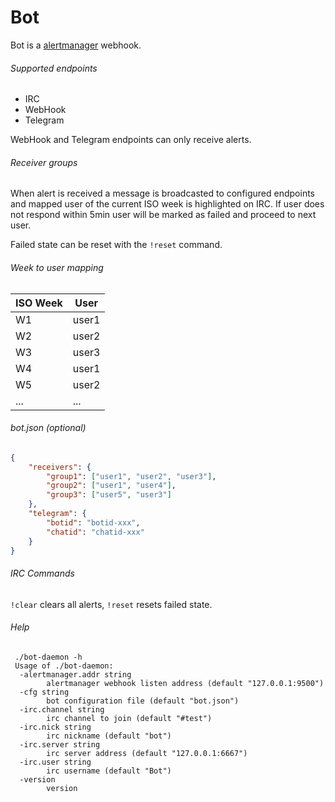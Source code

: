 # Bot

Bot is a [alertmanager](https://github.com/prometheus/alertmanager) webhook.

###### Supported endpoints
* IRC
* WebHook
* Telegram

WebHook and Telegram endpoints can only receive alerts.

###### Receiver groups

When alert is received a message is broadcasted to configured endpoints and mapped user of the current ISO week is highlighted on IRC. If user does not respond within 5min user will be marked as failed and proceed to next user.

Failed state can be reset with the `!reset` command.

###### Week to user mapping

ISO Week | User
-----|-----
W1 | user1
W2 | user2
W3 | user3
W4 | user1
W5 | user2
...|...

###### bot.json (optional)

```json
{
	"receivers": {
		"group1": ["user1", "user2", "user3"],
		"group2": ["user1", "user4"],
		"group3": ["user5", "user3"]
	},
	"telegram": {
		"botid": "botid-xxx",
		"chatid": "chatid-xxx"
	}
}
```
###### IRC Commands
`!clear` clears all alerts,
`!reset` resets failed state.


###### Help

``` text
 ./bot-daemon -h
 Usage of ./bot-daemon:
  -alertmanager.addr string
    	alertmanager webhook listen address (default "127.0.0.1:9500")
  -cfg string
    	bot configuration file (default "bot.json")
  -irc.channel string
    	irc channel to join (default "#test")
  -irc.nick string
    	irc nickname (default "bot")
  -irc.server string
    	irc server address (default "127.0.0.1:6667")
  -irc.user string
    	irc username (default "Bot")
  -version
    	version
```

